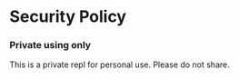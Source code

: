 # Security Policy

### Private using only

This is a private repl for personal use. Please do not share. 